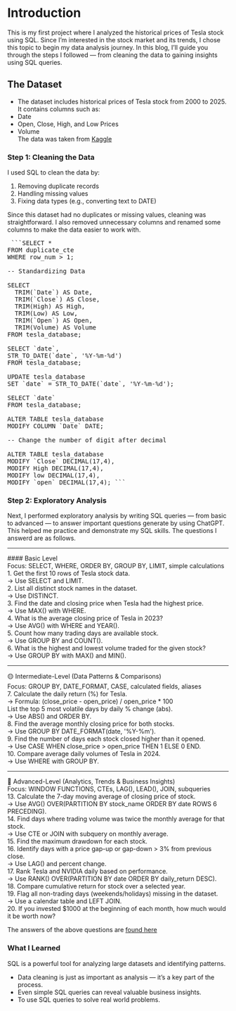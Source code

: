 # Introduction <br>
This is my first project where I analyzed the historical prices of Tesla stock using SQL. Since I’m interested in the stock market and its trends, I chose this topic to begin my data analysis journey. In this blog, I’ll guide you through the steps I followed — from cleaning the data to gaining insights using SQL queries.
<br>
## The Dataset
- The dataset includes historical prices of Tesla stock from 2000 to 2025. It contains columns such as:
- Date
- Open, Close, High, and Low Prices
- Volume <br>
The data was taken from [Kaggle](https://www.kaggle.com/datasets/taimoor888/tesla-stock-price-data-2000-2025)

### Step 1: Cleaning the Data
I used SQL to clean the data by:
1. Removing duplicate records
2. Handling missing values
3. Fixing data types (e.g., converting text to DATE)

Since this dataset had no duplicates or missing values, cleaning was straightforward. I also removed unnecessary columns and renamed some columns to make the data easier to work with.
<pre> ```SELECT *
FROM duplicate_cte
WHERE row_num > 1;

-- Standardizing Data

SELECT 
  TRIM(`Date`) AS Date,
  TRIM(`Close`) AS Close,
  TRIM(High) AS High,
  TRIM(Low) AS Low,
  TRIM(`Open`) AS Open,
  TRIM(Volume) AS Volume
FROM tesla_database;

SELECT `date`,
STR_TO_DATE(`date`, '%Y-%m-%d')
FROM tesla_database;

UPDATE tesla_database
SET `date` = STR_TO_DATE(`date`, '%Y-%m-%d');

SELECT `date`
FROM tesla_database;

ALTER TABLE tesla_database
MODIFY COLUMN `Date` DATE;

-- Change the number of digit after decimal

ALTER TABLE tesla_database
MODIFY `Close` DECIMAL(17,4),
MODIFY High DECIMAL(17,4),
MODIFY low DECIMAL(17,4),
MODIFY `open` DECIMAL(17,4); ``` </pre>

### Step 2: Exploratory Analysis
Next, I performed exploratory analysis by writing SQL queries — from basic to advanced — to answer important questions generate by using ChatGPT. This helped me practice and demonstrate my SQL skills.
The questions I answerd are as follows. <br>
<hr>
#### Basic Level <br>
Focus: SELECT, WHERE, ORDER BY, GROUP BY, LIMIT, simple calculations<br>
1.	Get the first 10 rows of Tesla stock data.<br>
→ Use SELECT and LIMIT.<br>
2.	List all distinct stock names in the dataset.<br>
→ Use DISTINCT.<br>
3.	Find the date and closing price when Tesla had the highest price.<br>
→ Use MAX() with WHERE.<br>
4.	What is the average closing price of Tesla in 2023?<br>
→ Use AVG() with WHERE and YEAR().<br>
5.	Count how many trading days are available stock.<br>
→ Use GROUP BY and COUNT().<br>
6.	What is the highest and lowest volume traded for the given stock?<br>
→ Use GROUP BY with MAX() and MIN().<br>
<hr>
🟡 Intermediate-Level (Data Patterns & Comparisons) <br>
Focus: GROUP BY, DATE_FORMAT, CASE, calculated fields, aliases <br>
7.	Calculate the daily return (%) for Tesla. <br>
→ Formula: (close_price - open_price) / open_price * 100 <br>
List the top 5 most volatile days by daily % change (abs). <br>
→ Use ABS() and ORDER BY. <br>
8.	Find the average monthly closing price for both stocks. <br>
→ Use GROUP BY DATE_FORMAT(date, '%Y-%m'). <br>
9.	Find the number of days each stock closed higher than it opened. <br>
→ Use CASE WHEN close_price > open_price THEN 1 ELSE 0 END.<br>
10.	Compare average daily volumes of Tesla in 2024.<br>
→ Use WHERE with GROUP BY.<br>
<hr>
🔵 Advanced-Level (Analytics, Trends & Business Insights) <br>
Focus: WINDOW FUNCTIONS, CTEs, LAG(), LEAD(), JOIN, subqueries <br>
13.	Calculate the 7-day moving average of closing price of stock.<br>
→ Use AVG() OVER(PARTITION BY stock_name ORDER BY date ROWS 6 PRECEDING). <br>
14.	Find days where trading volume was twice the monthly average for that stock. <br>
→ Use CTE or JOIN with subquery on monthly average.<br>
15.	Find the maximum drawdown for each stock.<br>
16.	Identify days with a price gap-up or gap-down > 3% from previous close.<br>
→ Use LAG() and percent change.<br>
17.	Rank Tesla and NVIDIA daily based on performance.<br>
→ Use RANK() OVER(PARTITION BY date ORDER BY daily_return DESC).<br>
18.	Compare cumulative return for stock over a selected year.<br>
19.	Flag all non-trading days (weekends/holidays) missing in the dataset.<br>
→ Use a calendar table and LEFT JOIN.<br>
20.	If you invested $1000 at the beginning of each month, how much would it be worth now?<br>

The answers of the above questions are [found here](https://github.com/DilipThakali07/My-Data-Analyst-Journey/blob/main/SQL/PROJECTS/Stock%20Analysis/stock_analysis.sql)
### What I Learned
SQL is a powerful tool for analyzing large datasets and identifying patterns.
- Data cleaning is just as important as analysis — it’s a key part of the process.
- Even simple SQL queries can reveal valuable business insights.
- To use SQL queries to solve real world problems.
